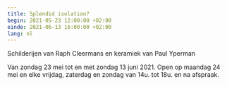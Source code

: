 ```yaml
---
title: Splendid isolation?
begin: 2021-05-23 12:00:00 +02:00
einde: 2021-06-13 16:00:00 +02:00
lang: nl
---
```


Schilderijen van Raph Cleermans en keramiek van Paul Yperman

Van zondag 23 mei tot en met zondag 13 juni 2021.
Open op maandag 24 mei en elke vrijdag, zaterdag en zondag van 14u. tot 18u. en na afspraak.
